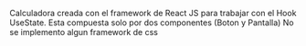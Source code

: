Calculadora creada con el framework de React JS para trabajar con el Hook UseState. 
Esta compuesta solo por dos componentes (Boton y Pantalla) 
No se implemento algun framework de css
